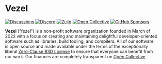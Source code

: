 # Vezel

[![Discussions](https://img.shields.io/github/discussions/vezel-dev/vzl?color=teal)](https://github.com/orgs/vezel-dev/discussions)
[![Discord](https://img.shields.io/badge/discord-chat-7289da?logo=discord)](https://discord.gg/wtzCfaX2Nj)
[![Zulip](https://img.shields.io/badge/zulip-chat-394069?logo=zulip)](https://vezel.zulipchat.com)
[![Open Collective](https://img.shields.io/opencollective/backers/vezel?color=mediumorchid&label=open%20collective)](https://opencollective.com/vezel)
[![GitHub Sponsors](https://img.shields.io/github/sponsors/vezel-dev?color=mediumorchid&label=github%20sponsors)](https://github.com/sponsors/vezel-dev)

**Vezel** ("fezel") is a non-profit software organization founded in March of
2022 with a focus on creating and maintaining delightful developer-oriented
software such as libraries, build tooling, and compilers. All of our software is
open source and made available under the terms of the exceptionally liberal
[Zero-Clause BSD License](https://opensource.org/license/0bsd) to ensure that
everyone can benefit from our work. Our finances are completely transparent on
[Open Collective](https://opencollective.com/vezel/transactions).
